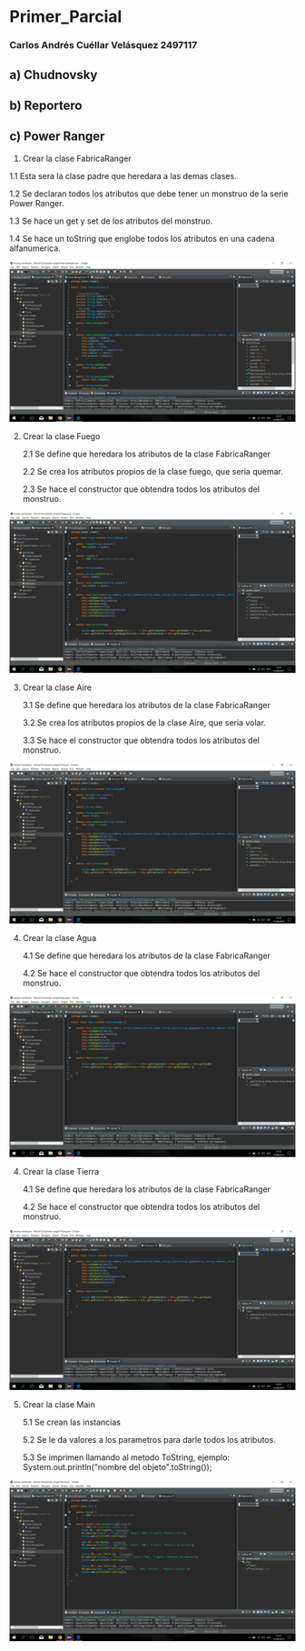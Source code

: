 # Primer_Parcial

### Carlos Andrés Cuéllar Velásquez 2497117

## a) Chudnovsky



 
 ## b) Reportero
 
 
 
 ## c) Power Ranger
 1. Crear la clase FabricaRanger

   1.1 Esta sera la clase padre que heredara a las demas clases.
   
   1.2 Se declaran todos los atributos que debe tener un monstruo de la serie Power Ranger.
   
   1.3 Se hace un get y set de los atributos del monstruo. 
   
   1.4 Se hace un toString que englobe todos los atributos en una cadena alfanumerica.

 ![](Fabrica.png)

 
2. Crear la clase Fuego

    2.1 Se define que heredara los atributos de la clase FabricaRanger 

    2.2 Se crea los atributos propios de la clase fuego, que seria quemar. 

    2.3 Se hace el constructor que obtendra todos los atributos del monstruo. 

 ![](Fuego.png)
 
3. Crear la clase Aire

    3.1 Se define que heredara los atributos de la clase FabricaRanger 
    
    3.2 Se crea los atributos propios de la clase Aire, que seria volar. 

    3.3 Se hace el constructor que obtendra todos los atributos del monstruo. 

 ![](Aire.png)
 
 
4. Crear la clase Agua

    4.1 Se define que heredara los atributos de la clase FabricaRanger 
    
    4.2 Se hace el constructor que obtendra todos los atributos del monstruo. 

 ![](Agua.png)
 
 4. Crear la clase Tierra

    4.1 Se define que heredara los atributos de la clase FabricaRanger 
    
    4.2 Se hace el constructor que obtendra todos los atributos del monstruo. 

 ![](Tierra.png)

5. Crear la clase Main

    5.1 Se crean las instancias

    5.2 Se le da valores a los parametros para darle todos los atributos. 

    5.3 Se imprimen llamando al metodo ToString, ejemplo: System.out.println("nombre del objeto".toString());
 
 ![](Main3.png)

